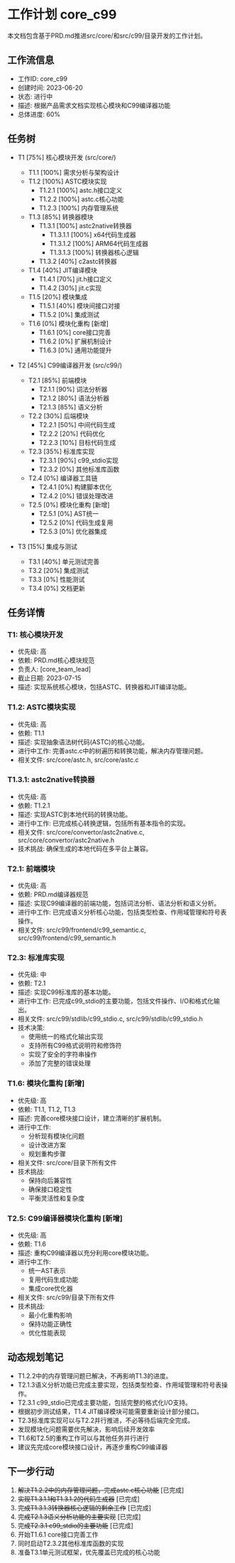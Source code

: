 # 工作计划 core_c99

本文档包含基于PRD.md推进src/core/和src/c99/目录开发的工作计划。

## 工作流信息
- 工作ID: core_c99
- 创建时间: 2023-06-20
- 状态: 进行中
- 描述: 根据产品需求文档实现核心模块和C99编译器功能
- 总体进度: 60%

## 任务树

- T1 [75%] 核心模块开发 (src/core/)
  - T1.1 [100%] 需求分析与架构设计
  - T1.2 [100%] ASTC模块实现
    - T1.2.1 [100%] astc.h接口定义
    - T1.2.2 [100%] astc.c核心功能
    - T1.2.3 [100%] 内存管理系统
  - T1.3 [85%] 转换器模块
    - T1.3.1 [100%] astc2native转换器
      - T1.3.1.1 [100%] x64代码生成器
      - T1.3.1.2 [100%] ARM64代码生成器
      - T1.3.1.3 [100%] 转换器核心逻辑
    - T1.3.2 [40%] c2astc转换器
  - T1.4 [40%] JIT编译模块
    - T1.4.1 [70%] jit.h接口定义
    - T1.4.2 [30%] jit.c实现
  - T1.5 [20%] 模块集成
    - T1.5.1 [40%] 模块间接口对接
    - T1.5.2 [0%] 集成测试
  - T1.6 [0%] 模块化重构 [新增]
    - T1.6.1 [0%] core接口完善
    - T1.6.2 [0%] 扩展机制设计
    - T1.6.3 [0%] 通用功能提升

- T2 [45%] C99编译器开发 (src/c99/)
  - T2.1 [85%] 前端模块
    - T2.1.1 [90%] 词法分析器
    - T2.1.2 [80%] 语法分析器
    - T2.1.3 [85%] 语义分析
  - T2.2 [30%] 后端模块
    - T2.2.1 [50%] 中间代码生成
    - T2.2.2 [20%] 代码优化
    - T2.2.3 [10%] 目标代码生成
  - T2.3 [35%] 标准库实现
    - T2.3.1 [90%] c99_stdio实现
    - T2.3.2 [0%] 其他标准库函数
  - T2.4 [0%] 编译器工具链
    - T2.4.1 [0%] 构建脚本优化
    - T2.4.2 [0%] 错误处理改进
  - T2.5 [0%] 模块化重构 [新增]
    - T2.5.1 [0%] AST统一
    - T2.5.2 [0%] 代码生成复用
    - T2.5.3 [0%] 优化器集成

- T3 [15%] 集成与测试
  - T3.1 [40%] 单元测试完善
  - T3.2 [20%] 集成测试
  - T3.3 [0%] 性能测试
  - T3.4 [0%] 文档更新

## 任务详情

### T1: 核心模块开发
- 优先级: 高
- 依赖: PRD.md核心模块规范
- 负责人: [core_team_lead]
- 截止日期: 2023-07-15
- 描述: 实现系统核心模块，包括ASTC、转换器和JIT编译功能。

### T1.2: ASTC模块实现
- 优先级: 高
- 依赖: T1.1
- 描述: 实现抽象语法树代码(ASTC)的核心功能。
- 进行中工作: 完善astc.c中的树遍历和转换功能，解决内存管理问题。
- 相关文件: src/core/astc.h, src/core/astc.c

### T1.3.1: astc2native转换器
- 优先级: 高
- 依赖: T1.2.1
- 描述: 实现ASTC到本地代码的转换功能。
- 进行中工作: 已完成核心转换逻辑，包括所有基本指令的实现。
- 相关文件: src/core/convertor/astc2native.c, src/core/convertor/astc2native.h
- 技术挑战: 确保生成的本地代码在多平台上兼容。

### T2.1: 前端模块
- 优先级: 高
- 依赖: PRD.md编译器规范
- 描述: 实现C99编译器的前端功能，包括词法分析、语法分析和语义分析。
- 进行中工作: 已完成语义分析核心功能，包括类型检查、作用域管理和符号表操作。
- 相关文件: src/c99/frontend/c99_semantic.c, src/c99/frontend/c99_semantic.h

### T2.3: 标准库实现
- 优先级: 中
- 依赖: T2.1
- 描述: 实现C99标准库的基本功能。
- 进行中工作: 已完成c99_stdio的主要功能，包括文件操作、I/O和格式化输出。
- 相关文件: src/c99/stdlib/c99_stdio.c, src/c99/stdlib/c99_stdio.h
- 技术决策:
  - 使用统一的格式化输出实现
  - 支持所有C99格式说明符和修饰符
  - 实现了安全的字符串操作
  - 添加了完整的错误处理

### T1.6: 模块化重构 [新增]
- 优先级: 高
- 依赖: T1.1, T1.2, T1.3
- 描述: 完善core模块接口设计，建立清晰的扩展机制。
- 进行中工作:
  - 分析现有模块化问题
  - 设计改进方案
  - 规划重构步骤
- 相关文件: src/core/目录下所有文件
- 技术挑战:
  - 保持向后兼容性
  - 确保接口稳定性
  - 平衡灵活性和复杂度

### T2.5: C99编译器模块化重构 [新增]
- 优先级: 高
- 依赖: T1.6
- 描述: 重构C99编译器以充分利用core模块功能。
- 进行中工作:
  - 统一AST表示
  - 复用代码生成功能
  - 集成core优化器
- 相关文件: src/c99/目录下所有文件
- 技术挑战:
  - 最小化重构影响
  - 保持功能正确性
  - 优化性能表现

## 动态规划笔记

- T1.2.2中的内存管理问题已解决，不再影响T1.3的进度。
- T2.1.3语义分析功能已完成主要实现，包括类型检查、作用域管理和符号表操作。
- T2.3.1 c99_stdio已完成主要功能，包括完整的格式化I/O支持。
- 根据初步测试结果，T1.4 JIT编译模块可能需要重新设计部分接口。
- T2.3标准库实现可以与T2.2并行推进，不必等待后端完全完成。
- 发现模块化问题需要优先解决，影响后续开发效率
- T1.6和T2.5的重构工作可以与其他任务并行进行
- 建议先完成core模块接口设计，再逐步重构C99编译器

## 下一步行动

1. ~~解决T1.2.2中的内存管理问题，完成astc.c核心功能~~ [已完成]
2. ~~实现T1.3.1.1和T1.3.1.2的代码生成器~~ [已完成]
3. ~~完成T1.3.1.3转换器核心逻辑的剩余工作~~ [已完成]
4. ~~完成T2.1.3语义分析功能的主要实现~~ [已完成]
5. ~~完成T2.3.1 c99_stdio的主要功能~~ [已完成]
6. 开始T1.6.1 core接口完善工作
7. 同时启动T2.3.2其他标准库函数的实现
8. 准备T3.1单元测试框架，优先覆盖已完成的核心功能
